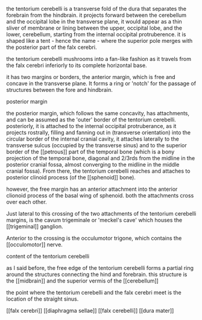 the tentorium cerebelli is a transverse fold of the dura that separates the forebrain from the hindbrain. it projects forward between the cerebellum and the occipital lobe in the transverse plane, it would appear as a thin sliver of membrane or lining between the upper, occipital lobe, and the lower, cerebellum, starting from the internal occipital protruberence. it is shaped like a tent - hence the name - where the superior pole merges with the posterior part of the falx cerebri. 

the tentorium cerebelli mushrooms into a fan-like fashion as it travels from the falx cerebri inferiorly to its complete horizontal base. 

it has two margins or borders, the anterior margin, which is free and concave in the transverse plane. It forms a ring or 'notch' for the passage of structures between the fore and hindbrain. 

posterior margin 

the posterior margin, which follows the same concavity, has attachments, and can be assumed as the 'outer' border of the tentorium cerebelli. posteriorly, it is attached to the internal occipital protruberance, as it projects rostrally, filling and fanning out in (transverse orientation) into the circular border of the internal cranial cavity, it attaches laterally to the transverse sulcus (occupied by the transverse sinus) and to the superior border of the [[petrous]] part of the temporal bone (which is a bony projection of the temporal bone, diagonal and 2/3rds from the midline in the posterior cranial fossa, almost converging to the midline in the middle cranial fossa). From there, the tentorium cerebelli reaches and attaches to posterior clinoid process (of the [[sphenoid]] bone). 

however, the free margin has an anterior attachment into the anterior clionoid process of the basal wing of sphenoid. both the attachments cross over each other. 

Just lateral to this crossing of the two attachments of the tentorium cerebelli margins, is the cavum trigeminale or 'meckel's cave' which houses the [[trigeminal]] ganglion. 

Anterior to the crossing is the occulumotor trigone, which contains the [[occulomotor]] nerve. 

content of the tentorium cerebelli 

as I said before, the free edge of the tentorium cerebelli forms a partial ring around the structures connecting the hind and forebrain. this structure is the [[midbrain]] and the superior vermis of the [[cerebellum]]

the point where the tentorium cerebelli and the falx cerebri meet is the location of the straight sinus. 

[[falx cerebri]]
[[diaphragma sellae]]
[[falx cerebelli]]
[[dura mater]]



